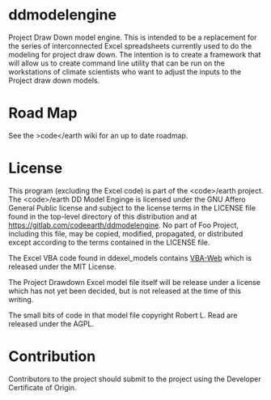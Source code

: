 # ddmodelengine

Project Draw Down model engine. This is intended to be a replacement for the series of interconnected Excel spreadsheets currently used to do the modeling for project draw down. The intention is to create a framework that will allow us to create command line utility that can be run on the workstations of climate scientists who want to adjust the inputs to the Project draw down models. 

# Road Map

See the &gt;code&lt;/earth wiki for an up to date roadmap. 
# License
This program (excluding the Excel code) is part of the &lt;code&gt;/earth project. The &lt;code&gt;/earth DD Model Enginge is licensed under the GNU Affero General Public license and subject to the license terms in the LICENSE file found in the top-level directory of this distribution and at https://gitlab.com/codeearth/ddmodelengine. No part of Foo Project, including this file, may be copied, modified, propagated, or distributed except according to the terms contained in the LICENSE file.

The Excel VBA code found in ddexel_models contains [VBA-Web](http://vba-tools.github.io/VBA-Web/) which is released under the MIT License.

The Project Drawdown Excel model file itself will be release under a license which has not yet been decided, but is not released at the time of this writing.

The small bits of code in that model file copyright Robert L. Read are released under the AGPL.

# Contribution

Contributors to the project should submit to the project using the Developer Certificate of Origin.